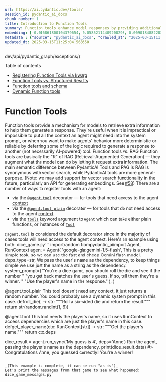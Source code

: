 ```yaml
---
url: https://ai.pydantic.dev/tools/
session_id: pydantic_ai_docs
chunk_number: 1
title: Introduction to Function Tools
summary: Function tools enhance model responses by providing additional contextual information. They are particularly helpful in scenarios where comprehensive context cannot be easily integrated into prompts, leading to more deterministic and reliable agent behavior. These tools align with the 'R' of Retrieval-Augmented Generation (RAG).
embedding: [-0.016861800104379654, 0.05852114409208298, 0.009018488228321075, -0.004997800569981337, 0.012530812993645668, 0.008444104343652725, -0.002875220961868763, 0.011210390366613865, 0.006697845179587603, -0.003538733348250389, 0.03586268424987793, -0.06190142408013344, 0.0295510645955801, -0.01588468812406063, 0.03192782402038574, -0.016175180673599243, -0.020664619281888008, 0.028996486216783524, -0.0031079454347491264, 0.07389086484909058, 0.03892606869339943, 0.009348594583570957, 0.006331427954137325, 0.04278170317411423, 0.026672542095184326, 0.005918795708566904, 0.022698068991303444, 0.05630283057689667, -0.02057218924164772, -0.011137766763567924, 0.009341992437839508, -0.016795778647065163, -0.01626761071383953, -0.028230641037225723, 0.006919016130268574, -0.03039613552391529, 0.023397894576191902, 0.02310740016400814, -0.000557053426746279, 0.01942342147231102, -0.006040934938937426, -0.01935740001499653, 0.0037500010803341866, 0.04492078721523285, -0.05120600014925003, 0.019621483981609344, -0.039427828043699265, 0.003505722852423787, 0.025233281776309013, -0.028732402250170708, -0.033829234540462494, 0.040959518402814865, -0.012227116152644157, 0.009771129116415977, -0.0031029938254505396, 0.006136665586382151, -0.05152290314435959, 0.0075396145693957806, -0.003525529056787491, -0.014168137684464455, -0.011830989271402359, -0.010583189316093922, 0.003289503511041403, 0.05540494620800018, -0.041963040828704834, -0.0047106086276471615, -0.07082748413085938, 0.030607402324676514, -0.030818670988082886, 0.02702905610203743, 0.029577473178505898, 0.025391731411218643, -0.023213034495711327, -0.02119278721511364, -0.021549301221966743, -0.020136449486017227, 0.03699824959039688, 0.04766726493835449, 0.005783452186733484, -0.02125880867242813, -0.010035214014351368, -0.025457752868533134, -0.00963908713310957, 0.03047536127269268, -0.041038744151592255, -0.08487678319215775, -0.049251772463321686, -0.04206867516040802, 0.005664614029228687, -0.03047536127269268, -0.030765853822231293, -0.008345073089003563, 0.013389088213443756, 0.021522892639040947, 0.0860387533903122, 0.0238072257488966, 0.02770247310400009, -0.01220730971544981, -0.0026309427339583635, 0.02211708389222622, 0.04085388407111168, -0.00106954260263592, -0.06596832722425461, -0.01741637848317623, 0.07198945432901382, -0.013996482826769352, -0.013151411898434162, 0.0004963965038768947, -0.06950706243515015, -0.004908672068268061, -0.11588031053543091, -0.0050869290716946125, -0.02586708404123783, 0.026619724929332733, -0.057834524661302567, 0.04558099806308746, 0.02486356347799301, 0.02250000648200512, 0.01247799675911665, -0.039718322455883026, -0.03955987095832825, -0.027068668976426125, 0.0253257118165493, 0.004179138690233231, 0.0031739664264023304, 0.026659337803721428, -0.041117969900369644, -0.059154946357011795, -0.02886444516479969, 0.0003967458033002913, 0.013732397928833961, 0.00944762583822012, 0.006040934938937426, 0.00013204228889662772, -0.03464789688587189, -0.03055458515882492, -0.014419018290936947, -0.017706871032714844, -0.016848595812916756, 0.016531694680452347, -0.0022034556604921818, -0.0045257494784891605, -0.002513755112886429, 0.010127644054591656, -0.01597711630165577, 0.03126761317253113, -0.03652289882302284, -0.0033835836220532656, -0.04639966040849686, 0.03636444732546806, 0.02672535926103592, 0.0007047757389955223, 0.01581866666674614, -0.033274658024311066, -0.033353883773088455, -0.010068224743008614, -0.01942342147231102, 0.04888205602765083, 0.01589789241552353, -0.012649651616811752, 0.00924956239759922, 0.043415505439043045, -0.02096831612288952, 0.006684640888124704, -0.04336268827319145, -0.019053703173995018, 0.005037413444370031, -0.029234163463115692, -0.034119728952646255, 0.0005058870301581919, 0.0004489437851589173, -0.05334508419036865, -0.012167696841061115, 0.017759688198566437, 0.00715669197961688, -0.042570434510707855, -0.04463029280304909, -0.04507923871278763, -0.017522010952234268, -0.04890846461057663, -0.03219190984964371, -0.012920337729156017, -0.043177828192710876, -0.022473597899079323, -0.015171659179031849, -0.02709507755935192, 0.041355643421411514, -0.03755282610654831, 0.0002845098788384348, 0.04975353553891182, 0.02481074631214142, 0.028204232454299927, 0.05366198718547821, -0.010827467776834965, -0.001873350003734231, -0.05788733810186386, 0.07151410728693008, -0.018393490463495255, 0.012880725786089897, -0.036047544330358505, 0.0006238998030312359, 0.011461270973086357, 0.03818662837147713, -0.00519916508346796, 0.006331427954137325, -0.052790507674217224, -0.008708189241588116, 0.019595075398683548, 0.002127531450241804, -0.03124120645225048, -0.0013253744691610336, -0.08281692117452621, 0.02319983020424843, -0.016610920429229736, -0.02403169684112072, 0.01918574422597885, 0.0027035658713430166, 0.04338909685611725, 0.0012246922124177217, 0.040352124720811844, -0.018763208761811256, 0.026883810758590698, 0.01001540757715702, -0.036126770079135895, -0.008807220496237278, 0.016320427879691124, 0.008708189241588116, -0.06422536820173264, 0.027279937639832497, 0.06348593533039093, 0.007645248435437679, 0.017561623826622963, 0.014524651691317558, -0.025774655863642693, 0.05625001713633537, -0.0368662066757679, 0.008047977462410927, 0.01266285590827465, -0.021443668752908707, 0.0038226242177188396, 0.026051944121718407, -0.04074824973940849, -0.004505943041294813, 0.0249427892267704, -0.021786978468298912, 0.029075711965560913, 0.00754621671512723, 0.0007600684184581041, 0.047482408583164215, 0.027068668976426125, 0.09580988436937332, -0.051786985248327255, 0.024071309715509415, -0.013276852667331696, -0.011111359111964703, -0.010688823647797108, 0.03794895485043526, -0.042570434510707855, -0.04447184503078461, 0.009619280695915222, 0.019330991432070732, 0.010180460289120674, -0.0353345163166523, -0.0006944599444977939, -0.006899209693074226, -0.03816022351384163, -0.007513206452131271, 0.010041816160082817, -0.026910219341516495, -0.003429798409342766, 0.03662852942943573, 0.02978873997926712, 0.025008808821439743, -0.0016406254144385457, -0.02786092273890972, -0.013210831210017204, 0.01451144739985466, 0.06401409953832626, -0.022856520488858223, 0.002447733888402581, 0.02135123871266842, 0.049700718373060226, 0.024163739755749702, 0.016320427879691124, 0.002985806204378605, 0.0017479098169133067, -0.0437588132917881, 0.0020549080800265074, -0.006945424247533083, 0.004367298912256956, 0.0008087590103968978, 0.048169028013944626, 0.04967430979013443, -0.007084068842232227, -0.004235256463289261, -0.01636003889143467, 0.028441909700632095, -0.004935080651193857, -0.007770688738673925, -0.030580993741750717, -0.014075707644224167, 0.005060520954430103, -0.010834069922566414, -0.001473922049626708, 0.00495158601552248, 0.0005252807168290019, 0.012867521494626999, -0.02234155498445034, 0.0383714884519577, -0.010622802190482616, 0.0077046677470207214, 0.05059860646724701, -0.012959950603544712, 0.000225090843741782, -0.027781696990132332, 0.006123461294919252, 0.03010564297437668, -0.025299303233623505, 0.030818670988082886, -0.034964799880981445, -0.03755282610654831, -0.03575705364346504, 0.0591021291911602, -0.01251760870218277, -0.030660219490528107, -0.01897447742521763, 0.015594194643199444, -0.015911096706986427, 0.014075707644224167, 0.015580990351736546, 0.006004623137414455, -0.03446303680539131, -0.02556338720023632, 0.08286973834037781, -0.0005834618932567537, 0.01509243343025446, -0.006826586555689573, 0.030422544106841087, -0.01618838496506214, 0.050176069140434265, -0.03499120846390724, 0.015752645209431648, -0.040880292654037476, -0.05059860646724701, 0.000860750675201416, 0.03654930740594864, 0.014920778572559357, 0.03921655938029289, -0.024678703397512436, 0.01420775055885315, 0.02264525182545185, 0.0015193115686997771, -0.011124562472105026, 0.04463029280304909, -0.030132049694657326, -0.025748247280716896, -0.051179591566324234, 8.871591126080602e-05, -0.015567786060273647, 0.003987676929682493, -0.056091565638780594, -0.0025550182908773422, -0.015607398934662342, -0.008397889323532581, -0.01812940649688244, 0.03736796975135803, -0.014379405416548252, -0.03557219356298447, 0.009777731262147427, 0.019700709730386734, 0.013369281776249409, 0.05007043480873108, -0.04177818074822426, -0.010246481746435165, 0.01843310333788395, -0.0037929147947579622, -0.011223594658076763, 0.010649210773408413, 0.03514965623617172, 0.015567786060273647, 0.043257053941488266, -0.009619280695915222, 0.0045917704701423645, -0.021377647295594215, 0.03953346237540245, 0.032588038593530655, 0.020176062360405922, 0.00970510859042406, -0.023067787289619446, 0.027385570108890533, 0.03316902369260788, -0.05477114021778107, -0.03153169900178909, -0.006070644129067659, -0.02195863239467144, 0.003289503511041403, -0.009262766689062119, 0.028204232454299927, 0.05540494620800018, -0.02857395075261593, -0.01787852682173252, 0.022209513932466507, -0.03095071204006672, -0.012847715057432652, -0.00247579300776124, 0.06533452868461609, 0.033063389360904694, 0.020136449486017227, 0.03261444717645645, 0.02640845812857151, 0.078274667263031, 0.01117077749222517, 0.01841989904642105, -0.019106518477201462, -0.021139970049262047, -0.06887325644493103, 0.013105196878314018, 0.005747140850871801, 0.0057966564781963825, 0.034040503203868866, -0.0338028259575367, -0.08355636149644852, 0.017548419535160065, -0.020308103412389755, -0.012544017285108566, 0.059313397854566574, 0.022051062434911728, -0.03768486902117729, 0.03779050335288048, -0.027544021606445312, 0.018829230219125748, 0.023094195872545242, 0.0644894540309906, -0.007869720458984375, -0.027200711891055107, -0.010761446319520473, 0.02749120444059372, 0.02319983020424843, 0.00810079462826252, 0.026448071002960205, -0.016412856057286263, -0.01626761071383953, 0.0060343327932059765, 0.06850353628396988, -0.028890853747725487, -0.02150968834757805, -0.03615317866206169, -0.03736796975135803, 0.051707759499549866, -0.041038744151592255, 0.011969633400440216, -0.01703345589339733, -0.042649660259485245, -0.020704230293631554, 0.002464239252731204, -0.04845951870083809, 0.10024650394916534, -0.0012593533610925078, 0.029075711965560913, 0.009335390292108059, 0.053952477872371674, -1.950976366060786e-05, -0.04109156131744385, 0.03794895485043526, -0.03203345835208893, -1.1946990525757428e-05, -0.001254401751793921, 0.00956646353006363, -0.007473593577742577, -0.01010123547166586, 0.009097713977098465, 0.0046676951460540295, -0.014551060274243355, -0.011316024698317051, 0.007506604306399822, -0.035044021904468536, 0.01773327961564064, -0.015250884927809238, 0.008774209767580032, 0.006730855908244848, 0.027517613023519516, -0.0008397064520977437, 0.003213579300791025, 0.029894374310970306, 0.0018502426100894809, 0.058151423931121826, -0.017944546416401863, -0.025510570034384727, -0.0338028259575367, 0.014815145172178745, -0.012570425868034363, -0.0005611797096207738, 0.04861797019839287, -0.01543574407696724, 0.04505283012986183, 0.05804578959941864, 0.04177818074822426, 0.002198504051193595, -0.017825709655880928, -0.011692345142364502, -0.01247799675911665, -0.006687941960990429, -0.008252643048763275, 0.03797536343336105, 0.004845952149480581, 0.031188389286398888, 0.03095071204006672, -0.0075858295895159245, -0.010715232230722904, 0.05852114409208298, -0.022592436522245407, -0.0353081077337265, -0.0011553700314834714, 0.022830111905932426, 0.020625006407499313, -0.0006461819284595549, -0.006159772630780935, 0.0014689704403281212, -0.018301062285900116, -0.023001767694950104, 0.020862681791186333, -0.010721834376454353, -0.0007068389095366001, -0.00855634082108736, 0.024044901132583618, -0.02486356347799301, 0.0022298642434179783, 0.01497359573841095, -0.031214797869324684, -0.02786092273890972, -0.005453346762806177, -0.010952907614409924, 0.0345422625541687, 0.0022975357715040445, -0.05205107107758522, -0.009408012963831425, 0.006714350543916225, 0.023860041052103043, -0.007374561857432127, -0.01354753877967596, -0.009190143086016178, 0.02210387960076332, -0.023978879675269127, -0.020294899120926857, 0.007513206452131271, 0.03707747533917427, 0.03155810758471489, 0.011712150648236275, 0.0065261903218925, -0.025220077484846115, 0.05883804336190224, 0.00176606560125947, 0.01674296148121357, -0.03216550126671791, 0.02226232923567295, 0.00015855389938224107, -0.016492081806063652, -0.002762984950095415, 0.0010497361654415727, -0.030369726940989494, -0.004958188161253929, -0.012497803196310997, 0.018459511920809746, 0.011718752793967724, -0.004822844639420509, 0.05059860646724701, 0.026527296751737595, 0.005261885467916727, -0.011850795708596706, -0.021047541871666908, 0.009988998994231224, 0.01766725815832615, -0.0034397016279399395, 0.007097273133695126, 0.023437505587935448, -0.007361357565969229, 0.0310827549546957, -0.006892607547342777, -0.004400309175252914, 0.010510566644370556, 0.004337589256465435, -0.013983278535306454, 0.002031800802797079, 0.016690146178007126, -0.015316905453801155, -0.0006680514779873192, 0.0021126766223460436, 0.004707307554781437, 0.005377422086894512, -0.049938395619392395, -0.005318003240972757, -0.0004914448945783079, -0.009619280695915222, -0.0006730030290782452, -0.04243839159607887, -0.007962150499224663, -0.016082750633358955, -0.0005331207648850977, -0.034198954701423645, 0.004578566178679466, 0.04745600000023842, -0.02556338720023632, -0.00036311629810370505, 0.02165493555366993, 0.006833188701421022, 0.0031657139770686626, 0.026368845254182816, 0.021826591342687607, -0.05036092922091484, 0.028521135449409485, 0.004888865631073713, -0.004888865631073713, -0.009223153814673424, -0.018023772165179253, -0.02310740016400814, 0.02143046446144581, -0.04259684309363365, -0.010385125875473022, 0.04793135076761246, -0.012048859149217606, -0.04967430979013443, 0.027359161525964737, -0.005578786600381136, -0.014669897966086864, 0.008615759201347828, 0.018987681716680527, 0.006400750018656254, -0.008457308635115623, -0.017548419535160065, 0.0468221977353096, -0.03668134659528732, 0.026210393756628036, 0.014564264565706253, 0.015607398934662342, -0.013838032260537148, 0.009262766689062119, 0.021470075473189354, -0.021443668752908707, -0.016544898971915245, -0.04074824973940849, 0.027279937639832497, 0.03710388392210007, 0.0003682741953525692, 0.010913295671343803, 0.00035692681558430195, -0.0011264857603237033, -0.023556344211101532, 0.005799957551062107, 0.012491201050579548, -0.017310744151473045, -0.010510566644370556, -0.018301062285900116, -0.012029052712023258, -0.02272447757422924, 0.018406694754958153, -0.0056580123491585255, 0.010187062434852123, -0.01918574422597885, -0.019595075398683548, -0.0009383255382999778, -0.02632923237979412, 0.004086708649992943, 0.0009044896578416228, -0.02671215496957302, -0.0006544346106238663, 0.03617958724498749, 0.02947183884680271, -0.009731517173349857, 0.00514304731041193, -0.001681888708844781, -0.03966550529003143, 0.016214793547987938, -0.02020247094333172, 0.01554137747734785, 0.004803038202226162, 0.02135123871266842, 0.013217433355748653, -0.02510123886168003, -0.057306353002786636, 0.05112677440047264, -0.003396787913516164, -0.02371479570865631, -0.0353081077337265, 0.02809859998524189, 0.070616215467453, 0.004690802190452814, 0.04183099791407585, 0.0032267833594232798, 0.025735042989253998, 0.030580993741750717, 0.0063149225898087025, -0.00030122147290967405, 0.007150089833885431, 0.005228874739259481, 0.00879401620477438, 0.02717430330812931, -0.004958188161253929, 0.016716554760932922, -0.01958187110722065, -0.05968311429023743, -0.0017743182834237814, 0.020598597824573517, -0.025761451572179794, -0.030290501192212105, -0.03654930740594864, -0.021549301221966743, 0.024823950603604317, -0.00841109361499548, 0.04729754850268364, -0.009011886082589626, -0.017825709655880928, 0.01412852481007576, -0.05936621502041817, 0.020902294665575027, -0.06036973372101784, 0.008853435516357422, 0.005839570425450802, 0.007176498416811228, 0.022328350692987442, 0.007691463455557823, -0.03229754418134689, 0.011111359111964703, -0.023477118462324142, -0.021324830129742622, 0.0060541387647390366, -0.02426937222480774, -0.00024283402308356017, 0.03324824944138527, 0.0036377650685608387, -0.0003915879060514271, -0.00568111939355731, -0.01789173111319542, -0.007394368294626474, -0.04391726478934288, 0.014881165698170662, -0.023067787289619446, -0.03599472716450691, 0.014432222582399845, -0.026223598048090935, -0.021021133288741112, 0.009691904298961163, -0.005948505364358425, -0.026434866711497307, 0.00625550327822566, -0.0295510645955801, 0.016795778647065163, -0.005341110751032829, 0.021998245269060135, -0.004373901057988405, 0.007202906999737024, -0.0036476682871580124, 0.010576587170362473, -0.014036095701158047, 0.00990977417677641, 0.014260567724704742, 0.029894374310970306, -0.03554578498005867, -0.005261885467916727, -0.06279931217432022, -0.0009589571272954345, 0.019225357100367546, -0.005080326925963163, -0.010497362352907658, 0.029920782893896103, -0.0015564485220238566, -0.028890853747725487, 0.017693666741251945, 0.00671765161678195, -0.022288737818598747, 0.01634683459997177, 0.019014090299606323, -0.024678703397512436, -0.024850359186530113, -0.00654599629342556, 0.030765853822231293, -0.044022899121046066, -0.0009878413984552026, -0.016835391521453857, 0.019674301147460938, -0.033670783042907715, -0.016861800104379654, -0.009474034421145916, -0.034964799880981445, -0.006400750018656254, 0.001985586015507579, 0.003974473103880882, -0.004393707029521465, -0.017931342124938965, -0.015713032335042953, -0.021839795634150505, -0.061531707644462585, -0.007955548353493214, -0.011969633400440216, -0.004753522574901581, 0.009619280695915222, -0.023688387125730515, 0.021073948591947556, -0.08350354433059692, -0.006592211313545704, 0.007011445704847574, 0.005591990891844034, 0.004964790306985378, -0.014669897966086864, 0.010470953769981861, 0.03406691178679466, -0.03625881299376488, -0.023384690284729004, 0.000355895230313763, -0.004123020451515913, -0.022592436522245407, 0.0051628537476062775, 0.06163734197616577, -0.01232614740729332, 0.0322711355984211, 0.0038391295820474625, 0.030237684026360512, 0.0035420344211161137, -0.006186181213706732, 0.023371485993266106, -0.038978882133960724, 0.021007928997278214, -0.03678698092699051, -0.00048566804616712034, -0.004390405956655741, 0.023384690284729004, 0.06406691670417786, -0.01658451184630394, -0.023529935628175735, -0.0002228213706985116, 0.005255283322185278, 0.005823065061122179, -0.0353081077337265, 0.02326585166156292, 0.016161976382136345, 0.03826585412025452, 0.021628526970744133, 0.0006358661339618266, 0.05152290314435959, -0.02926057204604149, 0.01010123547166586, 0.0030584295745939016, 0.005585388746112585, 0.006430459674447775, -0.03639085590839386, 0.01789173111319542, 0.007407572586089373, 0.02096831612288952, 0.016875004395842552, 0.018710391595959663, 0.007698065601289272, 0.020057223737239838, 0.047191914170980453, 0.050017617642879486, -0.01634683459997177, 0.005169455427676439, -0.004535652697086334, 0.03570423647761345, 0.01805018074810505, 0.0040536983869969845, 0.0013493071310222149, -0.01658451184630394, 0.028204232454299927, -0.018248245120048523, -0.019634688273072243, -0.021073948591947556, -0.0027316247578710318, -0.025603000074625015, -0.017548419535160065, 0.027042260393500328, -0.016610920429229736, 0.006813382264226675, -0.0016282465076074004, -0.028309866786003113, 0.006621920969337225, -0.006404051091521978, -0.0003154572914354503, -0.019555462524294853, 0.02164173126220703, -0.027966557070612907, -0.02026849240064621, 0.026223598048090935, -0.05614438280463219, -0.006179579067975283, -0.014339792542159557, 0.006097052711993456, -0.021985040977597237, -0.004849253222346306, 0.014617081731557846, -0.01926496997475624, -0.0008772559813223779, -0.00055416498798877, -0.0337764173746109, -0.007202906999737024, -0.03509683907032013, 0.02780810557305813, 0.018459511920809746, 0.016716554760932922, 0.028600359335541725, 0.03493839129805565, -0.005496260244399309, 0.012161094695329666, -0.013851236552000046, 0.03388205170631409, -0.02211708389222622, -0.028917262330651283, -0.036126770079135895, -0.0013476565945893526, 0.01497359573841095, -0.0006226619007065892, -0.03116198070347309, 0.023622365668416023, -0.025233281776309013, 0.012246922589838505, 0.09475354850292206, -0.005278390366584063, -0.04996480420231819, 0.028204232454299927, 0.028732402250170708, 0.002901629311963916, 0.01736356131732464, 0.04098592698574066, 0.00524207903072238, 0.0076584527269005775, -0.013395690359175205, -0.008140407502651215, 0.0028290061745792627, 0.025682225823402405, 0.01297315489500761, 0.005166154820472002, -0.02257923223078251, 0.017482399940490723, -0.03953346237540245, -0.00894586555659771, 0.06163734197616577, -0.048723604530096054, -0.025589795783162117, -0.010609597899019718, -0.00089458649745211, -0.02433539368212223, 0.03625881299376488, -0.004746920429170132, -0.022843316197395325, -0.03549296781420708, -0.0030584295745939016, -0.0019707311876118183, 0.026897015050053596, -0.0027431785129010677, -0.012649651616811752, 0.015726236626505852, 0.027279937639832497, 0.044022899121046066, -0.02111356146633625, 0.03142606467008591, 0.011698947288095951, -0.010352115146815777, -0.025272894650697708, -0.0241901483386755, -0.01117737963795662, 0.06248241290450096, -0.017403174191713333, -0.016875004395842552, -0.024467436596751213, -0.011731957085430622, -0.010523770935833454, -0.018380286172032356, -0.007295336574316025, -0.013039176352322102, -0.012200707569718361, 0.008001762442290783, 0.014947187155485153, 0.011864000000059605, 0.034040503203868866, 0.0361003614962101, 0.005955107044428587, -0.00963908713310957, -0.03398768603801727, 0.07130283862352371, -0.007625442463904619, -0.0025847277138382196, -0.002880172338336706, -0.027227120473980904, -0.013613560236990452, 0.003918354865163565, 0.017231518402695656, -0.0014417367056012154, -0.013772010803222656, 0.00970510859042406, 0.0257086344063282, 0.006245600525289774, -0.028679585084319115, 0.01354753877967596, -0.010754844173789024, 0.017522010952234268, 0.044022899121046066, -0.014933982864022255, 0.009916376322507858, 0.02026849240064621, -0.009876763448119164, -0.004123020451515913, 0.026461275294423103, -0.004139525815844536, -0.005011004861444235, 0.046188391745090485, -0.003990978002548218, -0.03232395276427269, 0.0022034556604921818, 0.014749123714864254, -0.013838032260537148, 0.008444104343652725, 0.012101676315069199, 0.02211708389222622, 0.012907133437693119, 0.02634243667125702, -0.03171655908226967, -0.0006614493322558701, -0.022896133363246918, -0.01470951084047556, -0.00936179794371128, -0.03969191387295723, 0.015132046304643154, 0.00443331990391016, 0.021298421546816826, 0.00010259066766593605, 0.0037103884387761354, 0.0027415279764682055, 0.035889092832803726, -0.00434089032933116, -0.006512986030429602, 0.00036290998104959726, -0.03932219371199608, 0.0002680045727174729, 0.047640856355428696, -0.02018926665186882, 0.04552818089723587, 0.008061181753873825, 0.005318003240972757, 0.0120884720236063, 0.006295116152614355, 0.014339792542159557, 0.020004406571388245, -0.006912413984537125, 0.018235040828585625, 0.020308103412389755, 0.013917257077991962, 0.031294021755456924, 0.016478877514600754, -0.010939703322947025, 0.00462478119879961, 0.002919785212725401, 0.02825704962015152, -0.01459067314863205, -0.0015869832132011652, -0.034198954701423645, 0.028679585084319115, 0.026897015050053596, -0.02173416130244732, -0.011606517247855663, 0.009731517173349857, 0.008305460214614868, 0.02294895052909851, -0.008529932238161564, -0.03514965623617172, -0.03200704976916313, 0.004994499497115612, 0.012847715057432652, 0.021456871181726456, 0.014432222582399845, -0.034278176724910736, -0.001378191402181983, -0.00013885072257835418, 0.027623247355222702, -0.005176057573407888, -0.04151409491896629, -0.036654938012361526, -0.026923423632979393, -0.004690802190452814, -0.013025972060859203, -0.0272535290569067, -0.0052057672291994095, -0.005704226903617382, -0.0021192787680774927, 0.0238072257488966, -0.05614438280463219, -0.010325707495212555, -0.03794895485043526, 0.01420775055885315, 0.01086708065122366, 0.02595951408147812, 0.008609157055616379, -0.001777619356289506, -0.012761887162923813, 0.014907574281096458, -0.006552598439157009, 0.011646130122244358, 0.001293189125135541, 0.007731075864285231, -0.0005921271513216197, 0.013983278535306454, -0.0008021569228731096, -0.013039176352322102, 0.011005724780261517, 0.019713914021849632, -0.016544898971915245, 0.0046676951460540295, -0.02156250551342964, 0.034119728952646255, 0.0017710172105580568, -0.02004401944577694, -0.02658011205494404, 0.02279049903154373, 0.014036095701158047, 0.04127642139792442, 0.03102993778884411, -0.05199825391173363, -0.0012015848187729716, -0.04029930755496025, -0.003954666666686535, -0.005922096781432629, 0.03116198070347309, 0.009678700007498264, -0.0012733828043565154, 0.011309422552585602, -0.017838913947343826, -0.016703350469470024, -0.0013451807899400592, 0.010233277454972267, -0.019925180822610855, 0.03441021963953972, 0.01515845488756895, -0.006542695686221123, -0.02409771829843521, -0.048934873193502426, 0.006985037121921778, -0.05741198733448982, 0.008906252682209015, 0.019542258232831955, -0.02211708389222622, 0.0011388647835701704, 0.0020169459749013186, 0.027676064521074295, -0.009889967739582062, 0.019766731187701225, -0.008067783899605274, 0.020149653777480125, -0.026210393756628036, 0.005136445164680481, 0.008932661265134811, 0.06945424526929855, 0.009117520414292812, 0.011012326925992966, 0.015779053792357445, 0.004255062900483608, -0.0025731741916388273, -0.004189041443169117, -0.0060541387647390366, -0.001985586015507579, -0.007731075864285231, -0.003061730647459626, 0.04447184503078461, 0.019251765683293343, -0.004535652697086334, -0.00019496869936119765, -0.009381604380905628, -0.021456871181726456, 0.007929139770567417, 0.016227997839450836, 0.022367963567376137, 0.02434859797358513, 0.0049482849426567554, -0.025735042989253998, -0.01826144941151142, -0.010602995753288269, -0.0031789180357009172, 0.01105854194611311, -0.029128529131412506, 0.011764967814087868, 0.03425176814198494, 0.0023321970365941525, -0.028917262330651283, -0.005410432815551758, -0.01412852481007576, -0.04581867530941963, 0.017720075324177742, 0.01827465370297432, 0.006420556455850601, -0.0028537639882415533, 0.011606517247855663, 0.01626761071383953, -0.002345401095226407, 0.006704447325319052, -0.006767167244106531, 0.004515846259891987, 0.007962150499224663, 0.035651419311761856, -0.058996494859457016, 0.008549738675355911, 0.005473152734339237, 0.015514968894422054, -0.008490319363772869, 0.003997580148279667, -0.008708189241588116, 0.012174298986792564, -0.025312507525086403, -0.008279051631689072, 0.04481515288352966, 0.018010567873716354, 0.03800177201628685, -0.008529932238161564, 0.014194546267390251, -0.0034892174880951643, 0.007387766148895025, 0.0014838252682238817, -0.01789173111319542, 0.004056999459862709, -0.03203345835208893, -0.0015960611635819077, 0.02849472686648369, -0.024599479511380196, 0.012108277529478073, -0.0013006165390834212, -0.013732397928833961, 0.004373901057988405, 0.009988998994231224, 0.014445426873862743, -0.024546662345528603, 0.0038391295820474625, 0.03831867128610611, 0.018248245120048523, -0.03285212069749832, -0.0070246499963104725, 0.008074386045336723, -0.04584508389234543, -0.007770688738673925, -0.00012286122364457697, 0.005476453807204962, -0.021522892639040947, 0.024520253762602806, 0.034357402473688126, 0.014881165698170662, -0.009084509685635567, 0.05582747980952263, 0.012220514006912708, 0.014498243108391762, 0.011758365668356419, 0.012365760281682014, -0.01841989904642105, 0.02625000663101673, 0.021166378632187843, -0.01573944091796875, -0.002520357258617878, 0.03636444732546806, 0.018406694754958153, 0.005377422086894512, -0.018538737669587135, -0.0012717322679236531, -0.009196745231747627, 0.01643926464021206, 0.01509243343025446, 0.013118401169776917, -0.001434309408068657, 0.008840231224894524, -0.02240757644176483, -0.009216551668941975, -0.04513205587863922, 0.03132043033838272, -0.035202473402023315, -0.04082747548818588, 0.0353345163166523, 0.023371485993266106, 0.0024955992121249437, 0.00023808875994291157, 0.017640849575400352, 0.038107406347990036, 0.035519376397132874, -0.03187501057982445, 0.016003524884581566, -0.003987676929682493, -0.0057306354865431786, 0.0037566032260656357, 0.021932223811745644, -0.03433099389076233, -0.03538733348250389, -0.01935740001499653, 0.0051397462375462055, -0.029498247429728508, -0.011124562472105026, -0.010048418305814266, -0.007367959711700678, 0.022209513932466507, 0.010939703322947025, -0.02817782387137413, 0.0032713478431105614, 0.015330109745264053, 0.012735478579998016, 0.004317782819271088, -0.008807220496237278, 0.012108277529478073, 0.00255336775444448, -0.008463910780847073, 0.03639085590839386, -0.007981956005096436, -0.002632593037560582, -0.04354754835367203, 0.017139088362455368, -0.046109165996313095, -0.025840675458312035, 0.0007596557843498886, 0.008628963492810726, -0.03393486887216568, 0.0017990762135013938, 0.015250884927809238, 0.016069546341896057, 0.03652289882302284, 0.020387329161167145, -0.00013132017920725048, 0.005651410203427076, 0.02933979593217373, -0.00037198790232650936, -0.02902289479970932, 0.011131164617836475, -0.00990977417677641, 0.03163733333349228, -0.03514965623617172, 0.015647010877728462, -0.013838032260537148, 0.025919901207089424, -0.0031294021755456924, -0.016373243182897568, 0.005532572045922279, 0.010946305468678474, -0.002335498109459877, -0.0019047100795432925, 0.000433263776358217, -0.025603000074625015, -0.023516731336712837, -0.014960391446948051, -0.01695423014461994, 0.0019113121088594198, -0.03541374206542969, 0.016927821561694145, -0.030739445239305496, 0.017442787066102028, 0.02825704962015152, -0.020466554909944534, -0.013039176352322102, 0.006826586555689573, 0.03779050335288048, 0.005255283322185278, 0.007922537624835968, -0.04275529459118843, 0.002845511306077242, -0.031188389286398888, -0.0001865097292466089, -0.017323948442935944, 0.006324825808405876, -0.0019492743303999305, 0.0008343422086909413, -0.0028933766297996044, 0.013144809752702713, 0.03900529071688652, -0.005889086052775383, 0.03477993980050087, 0.00500770378857851, 0.034357402473688126, -0.015699828043580055, 0.019093314185738564, -0.045871492475271225, -0.009889967739582062, -0.0038127212319523096, 0.00029957093647681177, -0.030686628073453903, -0.006268707569688559, -0.023899653926491737, 0.015145250596106052, 0.022301942110061646, -0.0234110988676548, 0.032588038593530655, 0.025906696915626526, -0.01581866666674614, -0.015633806586265564, 0.007843311876058578, -0.01117077749222517, -0.03187501057982445, -0.035519376397132874, 0.01618838496506214, 0.0027035658713430166, -0.017442787066102028, -0.04198944941163063, 0.04367959126830101, -0.032588038593530655, 0.007031252142041922, -0.02325264737010002, 0.03010564297437668, 0.024216555058956146, -0.0023421000223606825, 0.00308153685182333, -0.018710391595959663, 0.0020681123714894056, 0.014458631165325642, -0.013692785054445267, -0.011018929071724415, 0.01067561935633421, -0.026976238936185837, 0.0019030595431104302, -0.017852118238806725, -0.022935746237635612, 0.01873680017888546, -0.03654930740594864, 0.0023817128967493773, 0.026817789301276207, 3.803952859016135e-05, 0.026751767843961716, 0.03010564297437668, -0.021390851587057114, -0.019330991432070732, -0.016082750633358955, -0.01200924627482891, 0.02503521740436554, 0.016531694680452347, -0.0010002203052863479, 0.013758806511759758, 0.0064106532372534275, 0.019608279690146446, 0.005417034961283207, -0.023384690284729004, -0.006116859149187803, -0.03786972910165787, -0.020783456042408943, -0.013573947362601757, -0.021166378632187843, -0.014471834525465965, -0.007929139770567417, 0.022381167858839035, -0.01573944091796875, 0.03522888198494911, 0.02947183884680271, -0.005945204291492701, 0.024454232305288315, -0.02286972478032112, 0.01231954526156187, -0.0257086344063282, -0.019080111756920815, 0.02578785829246044, 0.01695423014461994, -0.011830989271402359, -0.02733275480568409, -0.01470951084047556, -0.007143487688153982, -0.021324830129742622, 0.03406691178679466, -0.007295336574316025, -0.00367737771011889, 0.02741197869181633, -0.002318992745131254, 0.003099692752584815, -0.052156705409288406, 0.028996486216783524, 0.03330106660723686, 0.012312943115830421, 0.032218318432569504, -0.01674296148121357, 0.020466554909944534, 0.026817789301276207, 0.004938381724059582, -0.00917693879455328, -0.016373243182897568, -0.005776850041002035, 0.00011986964091192931, -0.024916380643844604, 0.02079666033387184, -0.014326588250696659, 0.03211268410086632, -0.006833188701421022, -0.055299311876297, 0.01086708065122366, 0.006605415605008602, -0.003380282549187541, 0.006192783359438181, 0.035519376397132874, 0.03752641752362251, -0.012101676315069199, 0.0009837150573730469, 0.013692785054445267, -0.01156030222773552, -0.006711049471050501, 0.015633806586265564, -0.012880725786089897, -0.0429929681122303, -0.002954446244984865, -0.030924303457140923, 0.028151415288448334, -0.007612238172441721, 0.014300179667770863, 0.011520689353346825, -0.0010934752644971013, -0.012880725786089897, -0.00696523068472743, -0.022711273282766342, 0.02049296349287033, 0.024903176352381706, 0.00016773496463429183, -0.007968752644956112, -0.02749120444059372, -0.01058979146182537, -0.005459948908537626, -0.02510123886168003, 0.02702905610203743, -0.004799737129360437, -0.007394368294626474, 0.010470953769981861, 0.025735042989253998, -0.008272449485957623, 0.0007192178745754063, -0.006579007022082806, -0.0028504629153758287, 0.005859376396983862, 0.01278169360011816, -0.013956869952380657, 0.004222052171826363, -6.488640792667866e-05, -0.04125001281499863, -0.008840231224894524, -0.04639966040849686, -0.03554578498005867, -0.012246922589838505, 0.026817789301276207, -0.027834514155983925, 0.026514092460274696, -0.03361796587705612, 0.029894374310970306, -0.012557221576571465, 0.012253524735569954, -0.01527729257941246, -0.010358717292547226, 0.006493179593235254, -0.004512545187026262]
metadata : {"source": "pydantic_ai_docs", "crawled_at": "2025-03-15T11:25:04.561809", "url_path": "/tools/", "chunk_size": 4009}
updated_dt: 2025-03-15T11:25:04.563350
---
```

dev/api/pydantic_graph/exceptions/)


Table of contents 
  * [ Registering Function Tools via kwarg  ](https://ai.pydantic.dev/tools/#registering-function-tools-via-kwarg)
  * [ Function Tools vs. Structured Results  ](https://ai.pydantic.dev/tools/#function-tools-vs-structured-results)
  * [ Function tools and schema  ](https://ai.pydantic.dev/tools/#function-tools-and-schema)
  * [ Dynamic Function tools  ](https://ai.pydantic.dev/tools/#tool-prepare)


# Function Tools
Function tools provide a mechanism for models to retrieve extra information to help them generate a response.
They're useful when it is impractical or impossible to put all the context an agent might need into the system prompt, or when you want to make agents' behavior more deterministic or reliable by deferring some of the logic required to generate a response to another (not necessarily AI-powered) tool.
Function tools vs. RAG
Function tools are basically the "R" of RAG (Retrieval-Augmented Generation) — they augment what the model can do by letting it request extra information.
The main semantic difference between PydanticAI Tools and RAG is RAG is synonymous with vector search, while PydanticAI tools are more general-purpose. (Note: we may add support for vector search functionality in the future, particularly an API for generating embeddings. See [#58](https://github.com/pydantic/pydantic-ai/issues/58))
There are a number of ways to register tools with an agent:
  * via the [`@agent.tool`](https://ai.pydantic.dev/api/agent/#pydantic_ai.agent.Agent.tool) decorator — for tools that need access to the agent [context](https://ai.pydantic.dev/api/tools/#pydantic_ai.tools.RunContext)
  * via the [`@agent.tool_plain`](https://ai.pydantic.dev/api/agent/#pydantic_ai.agent.Agent.tool_plain) decorator — for tools that do not need access to the agent [context](https://ai.pydantic.dev/api/tools/#pydantic_ai.tools.RunContext)
  * via the [`tools`](https://ai.pydantic.dev/api/agent/#pydantic_ai.agent.Agent.__init__) keyword argument to `Agent` which can take either plain functions, or instances of [`Tool`](https://ai.pydantic.dev/api/tools/#pydantic_ai.tools.Tool)


`@agent.tool` is considered the default decorator since in the majority of cases tools will need access to the agent context.
Here's an example using both:
dice_game.py```
importrandom
frompydantic_aiimport Agent, RunContext
agent = Agent(
  'google-gla:gemini-1.5-flash', 
This is a pretty simple task, so we can use the fast and cheap Gemini flash model.
[](https://ai.pydantic.dev/tools/#__code_0_annotation_1)
  deps_type=str, 
We pass the user's name as the dependency, to keep things simple we use just the name as a string as the dependency.
[](https://ai.pydantic.dev/tools/#__code_0_annotation_2)
  system_prompt=(
    "You're a dice game, you should roll the die and see if the number "
    "you get back matches the user's guess. If so, tell them they're a winner. "
    "Use the player's name in the response."
  ),
)

@agent.tool_plain 
This tool doesn't need any context, it just returns a random number. You could probably use a dynamic system prompt in this case.
[](https://ai.pydantic.dev/tools/#__code_0_annotation_3)
defroll_die() -> str:
"""Roll a six-sided die and return the result."""
  return str(random.randint(1, 6))

@agent.tool 
This tool needs the player's name, so it uses RunContext to access dependencies which are just the player's name in this case.
[](https://ai.pydantic.dev/tools/#__code_0_annotation_4)
defget_player_name(ctx: RunContext[str]) -> str:
"""Get the player's name."""
  return ctx.deps

dice_result = agent.run_sync('My guess is 4', deps='Anne') 
Run the agent, passing the player's name as the dependency.
[](https://ai.pydantic.dev/tools/#__code_0_annotation_5)
print(dice_result.data)
#> Congratulations Anne, you guessed correctly! You're a winner!

```

_(This example is complete, it can be run "as is")_
Let's print the messages from that game to see what happened:
dice_game_messages.py